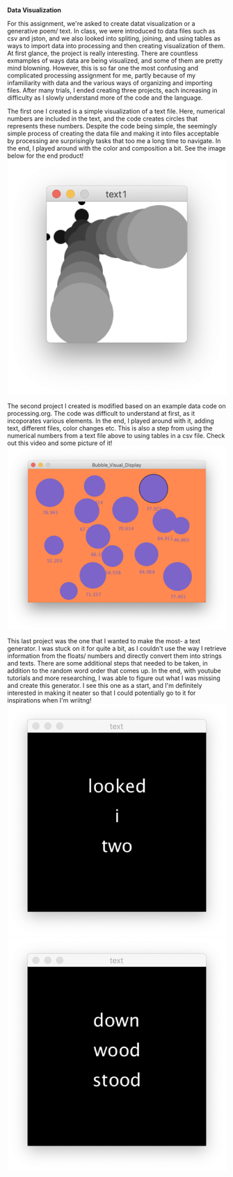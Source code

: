 **Data Visualization**

For this assignment, we're asked to create datat visualization or a generative poem/ text. In class, we were introduced to data files such as csv and jston, and we also looked into spliting, joining, and using tables as ways to import data into processing and then creating visualization of them. At first glance, the project is really interesting. There are countless exmamples of ways data are being visualized, and some of them are pretty mind blowning. However, this is so far one the most confusing and complicated processing assignment for me, partly because of my infamiliarity with data and the various ways of organizing and importing files. After many trials, I ended creating three projects, each increasing in difficulty as I slowly understand more of the code and the language. 

The first one I created is a simple visualization of a text file. Here, numerical numbers are included in the text, and the code creates circles that represents these numbers. Despite the code being simple, the seemingly simple process of creating the data file and making it into files acceptable by processing are surprisingly tasks that too me a long time to navigate. In the end, I played around with the color and composition a bit. See the image below for the end product!
![](circle.png)

The second project I created is modified based on an example data code on processing.org. The code was difficult to understand at first, as it incoporates various elements. In the end, I played around with it, adding text, different files, color changes etc. This is also a step from using the numerical numbers from a text file above to using tables in a csv file. 
Check out this video and some picture of it!
![](bubble.png)

This last project was the one that I wanted to make the most- a text generator. I was stuck on it for quite a bit, as I couldn't use the way I retrieve information from the floats/ numbers and directly convert them into strings and texts. There are some additional steps that needed to be taken, in addition to the random word order that comes up. In the end, with youtube tutorials and more researching, I was able to figure out what I was missing and create this generator. I see this one as a start, and I'm definitely interested in making it neater so that I could potentially go to it for inspirations when I'm wriitng!
![](poem.png)
![](poem1.png)
